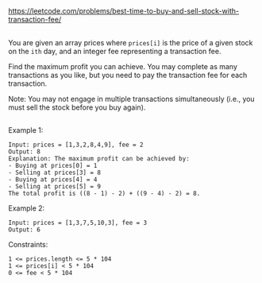 

##

https://leetcode.com/problems/best-time-to-buy-and-sell-stock-with-transaction-fee/

##

You are given an array prices where `prices[i]` is the price of a given stock on the `ith` day, and an integer fee representing a transaction fee.

Find the maximum profit you can achieve. You may complete as many transactions as you like, but you need to pay the transaction fee for each transaction.

Note: You may not engage in multiple transactions simultaneously (i.e., you must sell the stock before you buy again).
 
##

Example 1:
```
Input: prices = [1,3,2,8,4,9], fee = 2
Output: 8
Explanation: The maximum profit can be achieved by:
- Buying at prices[0] = 1
- Selling at prices[3] = 8
- Buying at prices[4] = 4
- Selling at prices[5] = 9
The total profit is ((8 - 1) - 2) + ((9 - 4) - 2) = 8.
```
Example 2:
```
Input: prices = [1,3,7,5,10,3], fee = 3
Output: 6
 ```

Constraints:
```
1 <= prices.length <= 5 * 104
1 <= prices[i] < 5 * 104
0 <= fee < 5 * 104
```
